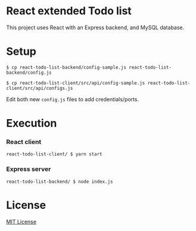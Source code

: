# React extended Todo list

This project uses React with an Express backend, and MySQL database.

# Setup

`$ cp react-todo-list-backend/config-sample.js react-todo-list-backend/config.js`

`$ cp react-todo-list-client/src/api/config-sample.js react-todo-list-client/src/api/configs.js`

Edit both new `config.js` files to add credentials/ports.

# Execution

### React client

`react-todo-list-client/ $ yarn start`

### Express server

`react-todo-list-backend/ $ node index.js`

# License

[MIT License](LICENSE)
